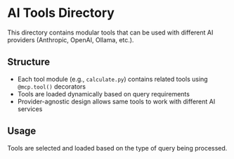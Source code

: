# AI Tools Directory

This directory contains modular tools that can be used with different AI providers (Anthropic, OpenAI, Ollama, etc.).

## Structure
- Each tool module (e.g., `calculate.py`) contains related tools using `@mcp.tool()` decorators
- Tools are loaded dynamically based on query requirements  
- Provider-agnostic design allows same tools to work with different AI services

## Usage
Tools are selected and loaded based on the type of query being processed.

